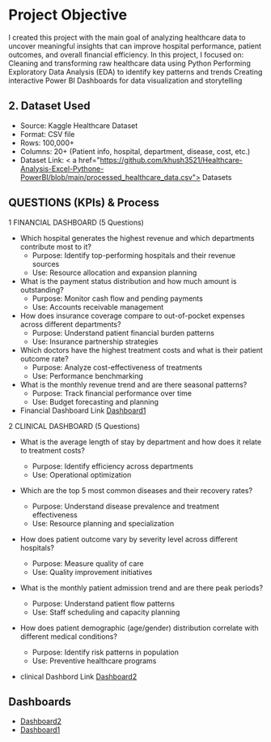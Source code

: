 # Project Objective

I created this project with the main goal of analyzing healthcare data to uncover meaningful insights that can improve hospital performance, patient outcomes, and overall financial efficiency.
In this project, I focused on: Cleaning and transforming raw healthcare data using Python Performing Exploratory Data Analysis (EDA) to identify key patterns and trends Creating interactive Power BI Dashboards for data visualization and storytelling

## 2. Dataset Used
- Source: Kaggle Healthcare Dataset
- Format: CSV file
- Rows: 100,000+
- Columns: 20+ (Patient info, hospital, department, disease, cost, etc.)
- Dataset Link: < a href="https://github.com/khush3521/Healthcare-Analysis-Excel-Pythone-PowerBI/blob/main/processed_healthcare_data.csv"> Datasets</a>


## QUESTIONS (KPIs) & Process 
1 FINANCIAL DASHBOARD (5 Questions)
- Which hospital generates the highest revenue and which departments contribute most to it?
  - Purpose: Identify top-performing hospitals and their revenue sources
  - Use: Resource allocation and expansion planning
- What is the payment status distribution and how much amount is outstanding?
  - Purpose: Monitor cash flow and pending payments
  - Use: Accounts receivable management
- How does insurance coverage compare to out-of-pocket expenses across different departments?
  - Purpose: Understand patient financial burden patterns
  - Use: Insurance partnership strategies
- Which doctors have the highest treatment costs and what is their patient outcome rate?
  - Purpose: Analyze cost-effectiveness of treatments
  - Use: Performance benchmarking
- What is the monthly revenue trend and are there seasonal patterns?
  - Purpose: Track financial performance over time
  - Use: Budget forecasting and planning
- Financial Dashboard Link <a href="https://github.com/khush3521/Healthcare-Analysis-Excel-Pythone-PowerBI/commit/5333a41317f495b2e2f989d0b6cdb4cacc0d3054#diff-72e80201d8c944740ad4ec3d54c828c97cdac2ec429f2d3a3d357fc5fc18bf37">Dashboard1<a/>

2 CLINICAL DASHBOARD (5 Questions)
- What is the average length of stay by department and how does it relate to treatment costs?
  - Purpose: Identify efficiency across departments
  - Use: Operational optimization
- Which are the top 5 most common diseases and their recovery rates?
  - Purpose: Understand disease prevalence and treatment effectiveness
  - Use: Resource planning and specialization
- How does patient outcome vary by severity level across different hospitals?
  - Purpose: Measure quality of care
  - Use: Quality improvement initiatives
- What is the monthly patient admission trend and are there peak periods?
  - Purpose: Understand patient flow patterns
  - Use: Staff scheduling and capacity planning
- How does patient demographic (age/gender) distribution correlate with different medical conditions?
  - Purpose: Identify risk patterns in population
  - Use: Preventive healthcare programs

- clinical Dashbord Link <a href="https://github.com/khush3521/Healthcare-Analysis-Excel-Pythone-PowerBI/commit/5333a41317f495b2e2f989d0b6cdb4cacc0d3054">Dashboard2</a>


## Dashboards
-  <a href="https://github.com/khush3521/Healthcare-Analysis-Excel-Pythone-PowerBI/commit/5333a41317f495b2e2f989d0b6cdb4cacc0d3054">Dashboard2</a>
-  <a href="https://github.com/khush3521/Healthcare-Analysis-Excel-Pythone-PowerBI/commit/5333a41317f495b2e2f989d0b6cdb4cacc0d3054#diff-72e80201d8c944740ad4ec3d54c828c97cdac2ec429f2d3a3d357fc5fc18bf37">Dashboard1<a/>

